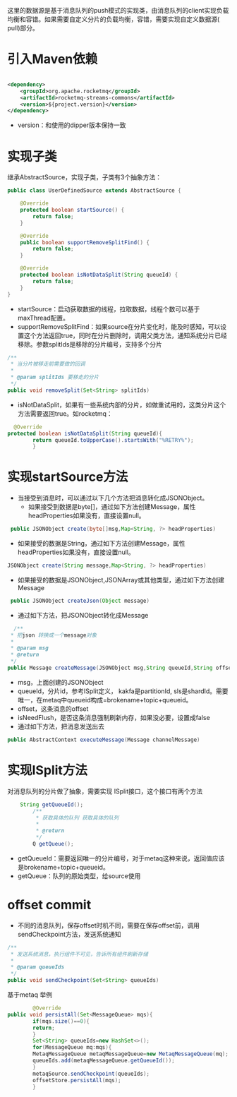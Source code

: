 这里的数据源是基于消息队列的push模式的实现类，由消息队列的client实现负载均衡和容错。如果需要自定义分片的负载均衡，容错，需要实现自定义数据源(
pull)部分。

# 引入Maven依赖

```xml

<dependency>
    <groupId>org.apache.rocketmq</groupId>
    <artifactId>rocketmq-streams-commons</artifactId>
    <version>${project.version}</version>
</dependency>
```

- version：和使用的dipper版本保持一致

# 实现子类

继承AbstractSource，实现子类，子类有3个抽象方法：

```java
public class UserDefinedSource extends AbstractSource {

    @Override
    protected boolean startSource() {
        return false;
    }

    @Override
    public boolean supportRemoveSplitFind() {
        return false;
    }

    @Override
    protected boolean isNotDataSplit(String queueId) {
        return false;
    }
}

```

- startSource：启动获取数据的线程，拉取数据，线程个数可以基于maxThread配置。
- supportRemoveSplitFind：如果source在分片变化时，能及时感知，可以设置这个方法返回true，同时在分片删除时，调用父类方法，通知系统分片已经移除。参数splitIds是移除的分片编号，支持多个分片

```java
/**
 * 当分片被移走前需要做的回调
 *
 * @param splitIds 要移走的分片
 */
public void removeSplit(Set<String> splitIds) 
```

- isNotDataSplit，如果有一些系统内部的分片，如做重试用的，这类分片这个方法需要返回true。如rocketmq：

```java
  @Override
protected boolean isNotDataSplit(String queueId){
        return queueId.toUpperCase().startsWith("%RETRY%");
        }
```

# 实现startSource方法

- 当接受到消息时，可以通过以下几个方法把消息转化成JSONObject。
    - 如果接受到数据是byte[]，通过如下方法创建Message，属性headProperties如果没有，直接设置null。

```java
 public JSONObject create(byte[]msg,Map<String, ?> headProperties) 
```

- 如果接受的数据是String，通过如下方法创建Message，属性headProperties如果没有，直接设置null。

```java
JSONObject create(String message,Map<String, ?> headProperties) 
```

- 如果接受的数据是JSONObject,JSONArray或其他类型，通过如下方法创建Message

```java
 public JSONObject createJson(Object message) 
```

- 通过如下方法，把JSONObject转化成Message

```java
  /**
 * 把json 转换成一个message对象
 *
 * @param msg
 * @return
 */
public Message createMessage(JSONObject msg,String queueId,String offset,boolean isNeedFlush) 
```

- msg，上面创建的JSONObject
- queueId，分片id，参考ISplit定义， kakfa是partitionId, sls是shardId。需要唯一，在metaq中queueid构成=brokename+topic+queueid。
- offset，这条消息的offset
- isNeedFlush，是否这条消息强制刷新内存，如果没必要，设置成false
- 通过如下方法，把消息发送出去

```java
public AbstractContext executeMessage(Message channelMessage)
```

# 实现ISplit方法

对消息队列的分片做了抽象，需要实现 ISplit接口，这个接口有两个方法

```java
    String getQueueId();
        /**
         * 获取具体的队列 获取具体的队列
         *
         * @return
         */
        Q getQueue();
```

- getQueueId：需要返回唯一的分片编号，对于metaq这种来说，返回值应该是brokename+topic+queueid。
- getQueue：队列的原始类型，给source使用

# offset commit

- 不同的消息队列，保存offset时机不同，需要在保存offset前，调用sendCheckpoint方法，发送系统通知

```java
/**
 * 发送系统消息，执行组件不可见，告诉所有组件刷新存储
 *
 * @param queueIds
 */
public void sendCheckpoint(Set<String> queueIds)
```

基于metaq 举例

```java
        @Override
public void persistAll(Set<MessageQueue> mqs){
        if(mqs.size()==0){
        return;
        }
        Set<String> queueIds=new HashSet<>();
        for(MessageQueue mq:mqs){
        MetaqMessageQueue metaqMessageQueue=new MetaqMessageQueue(mq);
        queueIds.add(metaqMessageQueue.getQueueId());
        }
        metaqSource.sendCheckpoint(queueIds);
        offsetStore.persistAll(mqs);
        }
```
